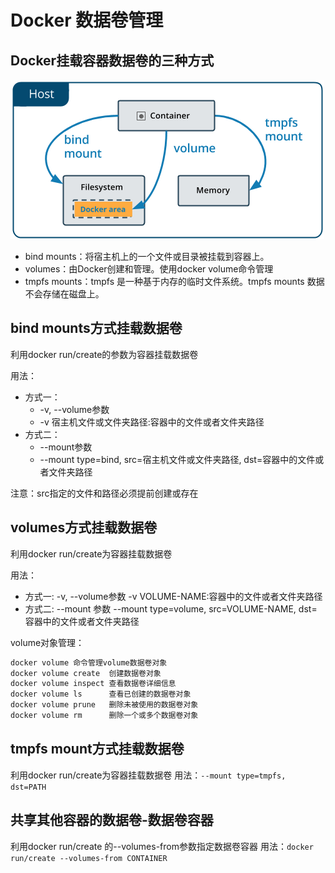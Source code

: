# Docker 数据卷管理

## Docker挂载容器数据卷的三种方式

![volume](../assets/00.png)

- bind mounts：将宿主机上的一个文件或目录被挂载到容器上。
- volumes：由Docker创建和管理。使用docker volume命令管理
- tmpfs mounts：tmpfs 是一种基于内存的临时文件系统。tmpfs mounts 数据不会存储在磁盘上。

## bind mounts方式挂载数据卷

利用docker run/create的参数为容器挂载数据卷

用法：

- 方式一：
  - -v, --volume参数
  - -v 宿主机文件或文件夹路径:容器中的文件或者文件夹路径
- 方式二：
  - --mount参数
  - --mount type=bind, src=宿主机文件或文件夹路径, dst=容器中的文件或者文件夹路径

注意：src指定的文件和路径必须提前创建或存在

## volumes方式挂载数据卷

利用docker run/create为容器挂载数据卷

用法：

- 方式一:
  -v, --volume参数
  -v VOLUME-NAME:容器中的文件或者文件夹路径
- 方式二:
  --mount 参数
  --mount type=volume, src=VOLUME-NAME, dst=容器中的文件或者文件夹路径

volume对象管理：

```bash
docker volume 命令管理volume数据卷对象
docker volume create  创建数据卷对象
docker volume inspect 查看数据卷详细信息
docker volume ls      查看已创建的数据卷对象
docker volume prune   删除未被使用的数据卷对象
docker volume rm      删除一个或多个数据卷对象
```

## tmpfs mount方式挂载数据卷

利用docker run/create为容器挂载数据卷
用法：`--mount type=tmpfs, dst=PATH`

## 共享其他容器的数据卷-数据卷容器

利用docker run/create 的--volumes-from参数指定数据卷容器
用法：`docker run/create --volumes-from CONTAINER`
